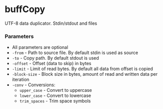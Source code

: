 # buffCopy
UTF-8 data duplicator. Stdin/stdout and files
### Parameters
* All parameters are optional 
* `-from` - Path to source file. By default stdin is used as source
* `-to` - Copy path. By default stdout is used
* `-offset` - Offset (data to skip) in bytes
* `-limit` - Limit of read bytes. By default all data from offset is copied
* `-block-size` - Block size in bytes, amount of read and written data per iteration
* `-conv` - Conversions:
   - `upper_case` - Convert to uppercase
   - `lower_case` - Convert to lowercase
   - `trim_spaces` - Trim space symbols 
